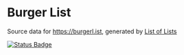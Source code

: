 # Burger List

Source data for https://burgerl.ist, generated by [List of Lists](https://github.com/jluszcz/ListOfLists-rs)

[![Status Badge](https://github.com/jluszcz/BurgerList/actions/workflows/workflow.yml/badge.svg)](https://github.com/jluszcz/BurgerList/actions/workflows/workflow.yml)

